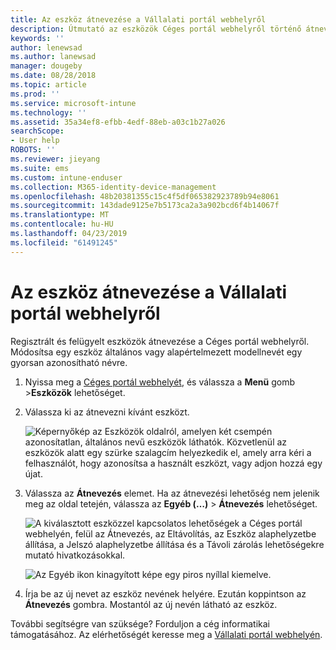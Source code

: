 ```yaml
---
title: Az eszköz átnevezése a Vállalati portál webhelyről
description: Útmutató az eszközök Céges portál webhelyről történő átnevezéséhez.
keywords: ''
author: lenewsad
ms.author: lanewsad
manager: dougeby
ms.date: 08/28/2018
ms.topic: article
ms.prod: ''
ms.service: microsoft-intune
ms.technology: ''
ms.assetid: 35a34ef8-efbb-4edf-88eb-a03c1b27a026
searchScope:
- User help
ROBOTS: ''
ms.reviewer: jieyang
ms.suite: ems
ms.custom: intune-enduser
ms.collection: M365-identity-device-management
ms.openlocfilehash: 48b20381355c15c4f5df065382923789b94e8061
ms.sourcegitcommit: 143dade9125e7b5173ca2a3a902bcd6f4b14067f
ms.translationtype: MT
ms.contentlocale: hu-HU
ms.lasthandoff: 04/23/2019
ms.locfileid: "61491245"
---
```

# <a name="rename-your-device-from-the-company-portal-website"></a>Az eszköz átnevezése a Vállalati portál webhelyről

Regisztrált és felügyelt eszközök átnevezése a Céges portál webhelyről. Módosítsa egy eszköz általános vagy alapértelmezett modellnevét egy gyorsan azonosítható névre.

1. Nyissa meg a [Céges portál webhelyét](https://portal.manage.microsoft.com), és válassza a __Menü__ gomb >__Eszközök__ lehetőséget.  

2. Válassza ki az átnevezni kívánt eszközt.

    ![Képernyőkép az Eszközök oldalról, amelyen két csempén azonosítatlan, általános nevű eszközök láthatók. Közvetlenül az eszközök alatt egy szürke szalagcím helyezkedik el, amely arra kéri a felhasználót, hogy azonosítsa a használt eszközt, vagy adjon hozzá egy újat.](./media/rename-reset-device-step2-1808.png)   

3. Válassza az **Átnevezés** elemet. Ha az átnevezési lehetőség nem jelenik meg az oldal tetején, válassza az **Egyéb (…)** > **Átnevezés** lehetőséget.   

   ![A kiválasztott eszközzel kapcsolatos lehetőségek a Céges portál webhelyén, felül az Átnevezés, az Eltávolítás, az Eszköz alaphelyzetbe állítása, a Jelszó alaphelyzetbe állítása és a Távoli zárolás lehetőségekre mutató hivatkozásokkal. ](./media/rename-reset-device-1808.png)   

    ![Az Egyéb ikon kinagyított képe egy piros nyíllal kiemelve.](./media/rename-reset-device-step3-more-1808.png)  

4. Írja be az új nevet az eszköz nevének helyére. Ezután koppintson az **Átnevezés** gombra. Mostantól az új nevén látható az eszköz.  

További segítségre van szüksége? Forduljon a cég informatikai támogatásához. Az elérhetőségét keresse meg a [Vállalati portál webhelyén](https://go.microsoft.com/fwlink/?linkid=2010980).  
